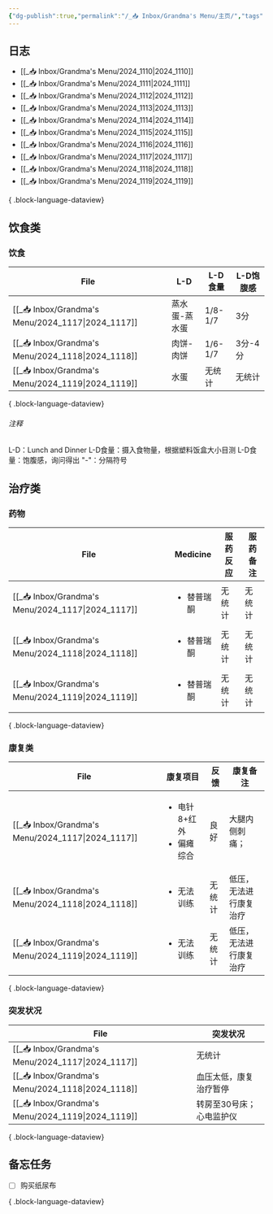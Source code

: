 ```yaml
---
{"dg-publish":true,"permalink":"/_📥 Inbox/Grandma's Menu/主页/","tags":["gardenEntry"]}
---
```


## 日志
- [[_📥 Inbox/Grandma's Menu/2024_1110\|2024_1110]]
- [[_📥 Inbox/Grandma's Menu/2024_1111\|2024_1111]]
- [[_📥 Inbox/Grandma's Menu/2024_1112\|2024_1112]]
- [[_📥 Inbox/Grandma's Menu/2024_1113\|2024_1113]]
- [[_📥 Inbox/Grandma's Menu/2024_1114\|2024_1114]]
- [[_📥 Inbox/Grandma's Menu/2024_1115\|2024_1115]]
- [[_📥 Inbox/Grandma's Menu/2024_1116\|2024_1116]]
- [[_📥 Inbox/Grandma's Menu/2024_1117\|2024_1117]]
- [[_📥 Inbox/Grandma's Menu/2024_1118\|2024_1118]]
- [[_📥 Inbox/Grandma's Menu/2024_1119\|2024_1119]]

{ .block-language-dataview}
## 饮食类
### 饮食
| File                                                 | L-D     | L-D食量   | L-D饱腹感 |
| ---------------------------------------------------- | ------- | ------- | ------ |
| [[_📥 Inbox/Grandma's Menu/2024_1117\|2024_1117]] | 蒸水蛋-蒸水蛋 | 1/8-1/7 | 3分     |
| [[_📥 Inbox/Grandma's Menu/2024_1118\|2024_1118]] | 肉饼-肉饼   | 1/6-1/7 | 3分-4分  |
| [[_📥 Inbox/Grandma's Menu/2024_1119\|2024_1119]] | 水蛋      | 无统计     | 无统计    |

{ .block-language-dataview}
###### 注释
L-D：Lunch and Dinner
L-D食量：摄入食物量，根据塑料饭盒大小目测
L-D食量：饱腹感，询问得出
"-"：分隔符号
## 治疗类
### 药物
| File                                                 | Medicine               | 服药反应 | 服药备注 |
| ---------------------------------------------------- | ---------------------- | ---- | ---- |
| [[_📥 Inbox/Grandma's Menu/2024_1117\|2024_1117]] | <ul><li>替普瑞酮</li></ul> | 无统计  | 无统计  |
| [[_📥 Inbox/Grandma's Menu/2024_1118\|2024_1118]] | <ul><li>替普瑞酮</li></ul> | 无统计  | 无统计  |
| [[_📥 Inbox/Grandma's Menu/2024_1119\|2024_1119]] | <ul><li>替普瑞酮</li></ul> | 无统计  | 无统计  |

{ .block-language-dataview}

### 康复类
| File                                                 | 康复项目                                  | 反馈  | 康复备注        |
| ---------------------------------------------------- | ------------------------------------- | --- | ----------- |
| [[_📥 Inbox/Grandma's Menu/2024_1117\|2024_1117]] | <ul><li>电针8+红外</li><li>偏瘫综合</li></ul> | 良好  | 大腿内侧刺痛；     |
| [[_📥 Inbox/Grandma's Menu/2024_1118\|2024_1118]] | <ul><li>无法训练</li></ul>                | 无统计 | 低压，无法进行康复治疗 |
| [[_📥 Inbox/Grandma's Menu/2024_1119\|2024_1119]] | <ul><li>无法训练</li></ul>                | 无统计 | 低压，无法进行康复治疗 |

{ .block-language-dataview}
### 突发状况
| File                                                 | 突发状况          |
| ---------------------------------------------------- | ------------- |
| [[_📥 Inbox/Grandma's Menu/2024_1117\|2024_1117]] | 无统计           |
| [[_📥 Inbox/Grandma's Menu/2024_1118\|2024_1118]] | 血压太低，康复治疗暂停   |
| [[_📥 Inbox/Grandma's Menu/2024_1119\|2024_1119]] | 转房至30号床；心电监护仪 |

{ .block-language-dataview}
## 备忘任务
- [ ] 购买纸尿布

{ .block-language-dataview}